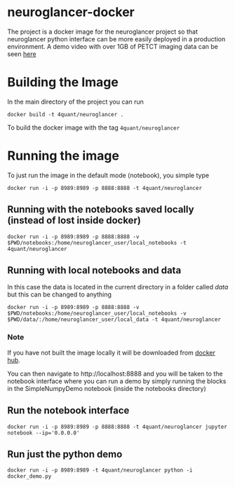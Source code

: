 # neuroglancer-docker
The project is a docker image for the neuroglancer project so that neuroglancer python interface can be more easily deployed in a production environment. A demo video with over 1GB of PETCT imaging data can be seen [here](https://www.youtube.com/watch?v=BtCe6VCz7Bw&feature=youtu.be)

# Building the Image
In the main directory of the project you can run 
```
docker build -t 4quant/neuroglancer .
```
To build the docker image with the tag ```4quant/neuroglancer```


# Running the image
To just run the image in the default mode (notebook), you simple type 
```
docker run -i -p 8989:8989 -p 8888:8888 -t 4quant/neuroglancer
```

## Running with the notebooks saved locally (instead of lost inside docker)
```
docker run -i -p 8989:8989 -p 8888:8888 -v $PWD/notebooks:/home/neuroglancer_user/local_notebooks -t 4quant/neuroglancer
```

## Running with local notebooks and data

In this case the data is located in the current directory in a folder called _data_ but this can be changed to anything

```
docker run -i -p 8989:8989 -p 8888:8888 -v $PWD/notebooks:/home/neuroglancer_user/local_notebooks -v $PWD/data/:/home/neuroglancer_user/local_data -t 4quant/neuroglancer
```

### Note

If you have not built the image locally it will be downloaded from [docker hub](https://hub.docker.com/r/4quant/neuroglancer/).

You can then navigate to http://localhost:8888 and you will be taken to the notebook interface where you can run a demo by simply running the blocks in the SimpleNumpyDemo notebook (inside the notebooks directory)

## Run the notebook interface

```
docker run -i -p 8989:8989 -p 8888:8888 -t 4quant/neuroglancer jupyter notebook --ip='0.0.0.0'
```

## Run just the python demo

```
docker run -i -p 8989:8989 -t 4quant/neuroglancer python -i docker_demo.py
```

